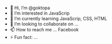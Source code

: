 - 👋 Hi, I’m @goktopa
- 👀 I’m interested in JavaScrip
- 🌱 I’m currently learning JavaScrip, CSS, HTML
- 💞️ I’m looking to collaborate on ...
- 📫 How to reach me ... Facebook 
- ⚡ Fun fact: ... 

<!---
goktopa/goktopa is a ✨ special ✨ repository because its `README.md` (this file) appears on your GitHub profile.
You can click the Preview link to take a look at your changes.
--->
